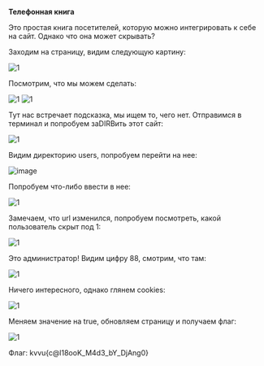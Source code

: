 <b>Телефонная книга</b>

Это простая книга посетителей, которую можно интегрировать к себе на сайт. Однако что она может скрывать?

Заходим на страницу, видим следующую картину:

![1](https://user-images.githubusercontent.com/64978486/217244403-520b7f5b-513b-4641-a429-087fd0c4e180.png)

Посмотрим, что мы можем сделать:

![1](https://user-images.githubusercontent.com/64978486/217244613-8955ebd7-f7e5-4c74-8bb1-f744d236e406.png)
![1](https://user-images.githubusercontent.com/64978486/217244801-946180c5-8537-4ac1-afd5-837da6e0ba42.png)

Тут нас встречает подсказка, мы ищем то, чего нет. Отправимся в терминал и попробуем заDIRBить этот сайт:

![1](https://user-images.githubusercontent.com/64978486/217245843-dad7a350-3557-4673-995e-f05f1a9016f2.png)

Видим директорию users, попробуем перейти на нее: 

![image](https://user-images.githubusercontent.com/64978486/217245961-307025bb-5334-4767-9588-70a9cffba4fe.png)

Попробуем что-либо ввести в нее:

![1](https://user-images.githubusercontent.com/64978486/217246244-7d799d15-c589-49a9-973b-3bc1ebcb299f.png)

Замечаем, что url изменился, попробуем посмотреть, какой пользователь скрыт под 1:

![1](https://user-images.githubusercontent.com/64978486/217246497-6a84a823-a4c5-465b-998f-927a0f83584a.png)

Это администратор! Видим цифру 88, смотрим, что там:

![1](https://user-images.githubusercontent.com/64978486/217246658-06636a7e-b783-4a15-a97a-479365ec5319.png)

Ничего интересного, однако глянем cookies:

![1](https://user-images.githubusercontent.com/64978486/217246940-b533247e-e9da-46c5-b99f-d1e3698d0cb3.png)

Меняем значение на true, обновляем страницу и получаем флаг:

![1](https://user-images.githubusercontent.com/64978486/217247814-7e21f0c7-9783-429a-9140-491d39cc9d68.png)

Флаг: kvvu{c@l18ooK_M4d3_bY_DjAng0}
